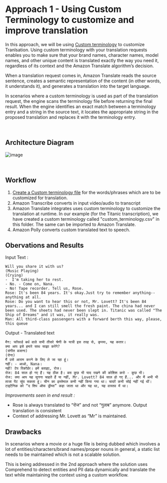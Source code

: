 # Approach 1 - Using Custom Terminology to customize and improve translation

In this approach, we will be using [Custom terminology](https://docs.aws.amazon.com/translate/latest/dg/how-custom-terminology.html) to customize Tranlsation. Using custom terminology with your translation requests enables you to make sure that your brand names, character names, model names, and other unique content is translated exactly the way you need it, regardless of its context and the Amazon Translate algorithm’s decision.

When a translation request comes in, Amazon Translate reads the source sentence, creates a semantic representation of the content (in other words, it understands it), and generates a translation into the target language.

In scenarios where a custom terminology is used as part of the translation request, the engine scans the terminology file before returning the final result. When the engine identifies an exact match between a terminology entry and a string in the source text, it locates the appropriate string in the proposed translation and replaces it with the terminology entry.

<br>

## Architecture Diagram

![image](https://user-images.githubusercontent.com/32926625/203523514-0d035852-18c0-4955-8ad8-db76f02add96.png)

<br>

## Workflow 

1. [Create a Custom terminology file](https://docs.aws.amazon.com/translate/latest/dg/creating-custom-terminology.html) for the words/phrases which are to be customized for translation. 
2. Amazon Transcribe converts in input video/audio to transcript
3. Amazon Translate integrates uses custom terminology to customize the translation at runtime. In our example (for the Titanic transcription), we have created a custom terminology called "custom_terminology.csv" in this folder. The same can be imported to Amazon Translate. 
4. Amazon Polly converts custom translated text to speech.

## Obervations and Results

Input Text :
```
Will you share it with us? 
(Music Playing) 
(Crying) 
-  I'm taking her to rest. 
- No. - Come on, Nana. 
- No! Tape recorder. Tell us, Rose. 
Rose: It's been 84 years. It's okay.Just try to remember anything-- anything at all. 
Rose: Do you want to hear this or not, Mr. Lovett? It's been 84 years... and I can still smell the fresh paint. The china had never been used. The sheets had never been slept in. Titanic was called "The Ship of Dreams" and it was, it really was. 
Man: All third-class passengers with a forward berth this way, please, this queue
```

Output - Translated text
```
मैन: फॉरवर्ड बर्थ वाले सभी तीसरे श्रेणी के यात्री इस तरह से, कृपया, यह कतार। 
क्या आप इसे हमारे साथ साझा करेंगे? 
(संगीत बजाना) 
(रोना) 
मैं उसे आराम करने के लिए ले जा रहा हूं। 
नहीं। - आओ, Nana। 
नहीं! टेप रिकॉर्डर। हमें बताइए, रोज। 
रोज: 84 साल हो गए हैं। यह ठीक है। बस कुछ भी याद रखने की कोशिश करो - कुछ भी। 
रोज: क्या आप यह सुनना चाहते हैं या नहीं, Mr. Lovett? 84 साल हो गए हैं... और मैं अभी भी ताजा पेंट सूंघ सकता हूं। चीन का इस्तेमाल कभी नहीं किया गया था। चादरें कभी सोई नहीं गई थीं। टाइटैनिक को “द शिप ऑफ ड्रीम्स” कहा जाता था और यह था, यह वास्तव में था। 
```
_*Improvements seen in end result :*_

* Rose is always translated to “रोज” and not “गुलाब” anymore. Output translation is consistent
* Context of addressing Mr. Lovett as “Mr” is maintained.

## Drawbacks

In scenarios where a movie or a huge file is being dubbed which involves a lot of entities/characters/brand names/proper nouns in general, a static list needs to be maintained which is not a scalable solution.

This is being addressed in the 2nd approach where the solution uses Comprehend to detect entities and PII data dynamically and translate the text while maintaining the context using a custom workflow.

